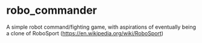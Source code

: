 # robo_commander

A simple robot command/fighting game, with aspirations of eventually being a clone of RoboSport (https://en.wikipedia.org/wiki/RoboSport)

